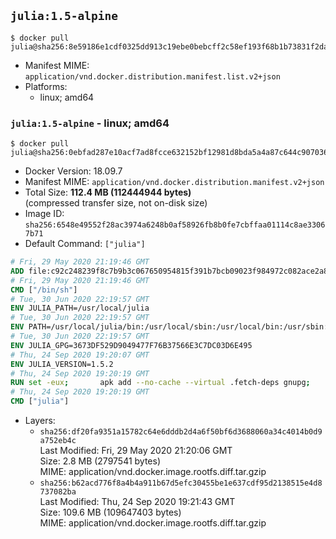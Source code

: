 ## `julia:1.5-alpine`

```console
$ docker pull julia@sha256:8e59186e1cdf0325dd913c19ebe0bebcff2c58ef193f68b1b73831f2da5f0ec9
```

-	Manifest MIME: `application/vnd.docker.distribution.manifest.list.v2+json`
-	Platforms:
	-	linux; amd64

### `julia:1.5-alpine` - linux; amd64

```console
$ docker pull julia@sha256:0ebfad287e10acf7ad8fcce632152bf12981d8bda5a4a87c644c907036b9ee36
```

-	Docker Version: 18.09.7
-	Manifest MIME: `application/vnd.docker.distribution.manifest.v2+json`
-	Total Size: **112.4 MB (112444944 bytes)**  
	(compressed transfer size, not on-disk size)
-	Image ID: `sha256:6548e49552f28ac3974a6248b0af58926fb8b0fe7cbffaa01114c8ae33067b71`
-	Default Command: `["julia"]`

```dockerfile
# Fri, 29 May 2020 21:19:46 GMT
ADD file:c92c248239f8c7b9b3c067650954815f391b7bcb09023f984972c082ace2a8d0 in / 
# Fri, 29 May 2020 21:19:46 GMT
CMD ["/bin/sh"]
# Tue, 30 Jun 2020 22:19:57 GMT
ENV JULIA_PATH=/usr/local/julia
# Tue, 30 Jun 2020 22:19:57 GMT
ENV PATH=/usr/local/julia/bin:/usr/local/sbin:/usr/local/bin:/usr/sbin:/usr/bin:/sbin:/bin
# Tue, 30 Jun 2020 22:19:57 GMT
ENV JULIA_GPG=3673DF529D9049477F76B37566E3C7DC03D6E495
# Thu, 24 Sep 2020 19:20:07 GMT
ENV JULIA_VERSION=1.5.2
# Thu, 24 Sep 2020 19:20:19 GMT
RUN set -eux; 		apk add --no-cache --virtual .fetch-deps gnupg; 		apkArch="$(apk --print-arch)"; 	case "$apkArch" in 		x86_64) tarArch='x86_64'; dirArch='x64'; sha256='7a596bc156d0bc5a74c5c8abb161faac8f5be081df74f8cc3b511a4302c94467' ;; 		*) echo >&2 "error: current architecture ($apkArch) does not have a corresponding Julia binary release"; exit 1 ;; 	esac; 		folder="$(echo "$JULIA_VERSION" | cut -d. -f1-2)"; 	wget -O julia.tar.gz.asc "https://julialang-s3.julialang.org/bin/musl/${dirArch}/${folder}/julia-${JULIA_VERSION}-musl-${tarArch}.tar.gz.asc"; 	wget -O julia.tar.gz     "https://julialang-s3.julialang.org/bin/musl/${dirArch}/${folder}/julia-${JULIA_VERSION}-musl-${tarArch}.tar.gz"; 		echo "${sha256} *julia.tar.gz" | sha256sum -c -; 		export GNUPGHOME="$(mktemp -d)"; 	gpg --batch --keyserver ha.pool.sks-keyservers.net --recv-keys "$JULIA_GPG"; 	gpg --batch --verify julia.tar.gz.asc julia.tar.gz; 	command -v gpgconf > /dev/null && gpgconf --kill all; 	rm -rf "$GNUPGHOME" julia.tar.gz.asc; 		mkdir "$JULIA_PATH"; 	tar -xzf julia.tar.gz -C "$JULIA_PATH" --strip-components 1; 	rm julia.tar.gz; 		apk del --no-network .fetch-deps; 		julia --version
# Thu, 24 Sep 2020 19:20:19 GMT
CMD ["julia"]
```

-	Layers:
	-	`sha256:df20fa9351a15782c64e6dddb2d4a6f50bf6d3688060a34c4014b0d9a752eb4c`  
		Last Modified: Fri, 29 May 2020 21:20:06 GMT  
		Size: 2.8 MB (2797541 bytes)  
		MIME: application/vnd.docker.image.rootfs.diff.tar.gzip
	-	`sha256:b62acd776f8a4b4a911b67d5efc30455be1e637cdf95d2138515e4d8737082ba`  
		Last Modified: Thu, 24 Sep 2020 19:21:43 GMT  
		Size: 109.6 MB (109647403 bytes)  
		MIME: application/vnd.docker.image.rootfs.diff.tar.gzip
